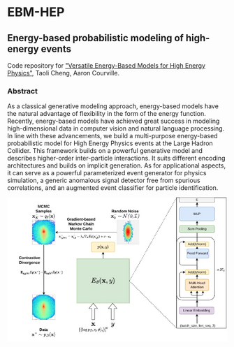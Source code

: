 # EBM-HEP

## Energy-based probabilistic modeling of high-energy events

Code repository for ["Versatile Energy-Based Models for High Energy Physics"](https://arxiv.org/abs/2302.00695), Taoli Cheng, Aaron Courville. 

### Abstract

As a classical generative modeling approach, energy-based models have the natural advantage of flexibility in the form of the energy function. Recently, energy-based models have achieved great success in modeling high-dimensional data in computer vision and natural language processing. 
In line with these advancements, we build a multi-purpose energy-based probabilistic model for High Energy Physics events at the Large Hadron Collider.  This framework builds on a powerful generative model and describes higher-order inter-particle interactions.
It suits different encoding architectures and builds on implicit generation. As for applicational aspects, it can serve as a powerful parameterized event generator for physics simulation, a generic anomalous signal detector free from spurious correlations, and an augmented event classifier for particle identification. 

![](EBM-Schematic.jpg)

